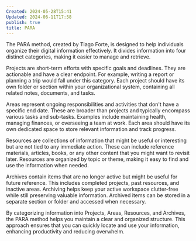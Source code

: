 ```yaml
---
Created: 2024-05-28T15:41
Updated: 2024-06-11T17:58
publish: true
title: PARA
---
```

The PARA method, created by Tiago Forte, is designed to help individuals organize their digital information effectively. It divides information into four distinct categories, making it easier to manage and retrieve.

Projects are short-term efforts with specific goals and deadlines. They are actionable and have a clear endpoint. For example, writing a report or planning a trip would fall under this category. Each project should have its own folder or section within your organizational system, containing all related notes, documents, and tasks.

Areas represent ongoing responsibilities and activities that don't have a specific end date. These are broader than projects and typically encompass various tasks and sub-tasks. Examples include maintaining health, managing finances, or overseeing a team at work. Each area should have its own dedicated space to store relevant information and track progress.

Resources are collections of information that might be useful or interesting but are not tied to any immediate action. These can include reference materials, articles, books, or any other content that you might want to revisit later. Resources are organized by topic or theme, making it easy to find and use the information when needed.

Archives contain items that are no longer active but might be useful for future reference. This includes completed projects, past resources, and inactive areas. Archiving helps keep your active workspace clutter-free while still preserving valuable information. Archived items can be stored in a separate section or folder and accessed when necessary.

By categorizing information into Projects, Areas, Resources, and Archives, the PARA method helps you maintain a clear and organized structure. This approach ensures that you can quickly locate and use your information, enhancing productivity and reducing overwhelm.